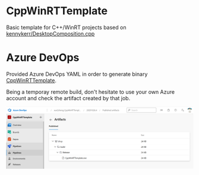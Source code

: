 # CppWinRTTemplate
Basic template for C++/WinRT projects based on [kennykerr/DesktopComposition.cpp](https://gist.github.com/kennykerr/62923cdacaba28fedc4f3dab6e0c12ec)

# Azure DevOps
Provided Azure DevOps YAML in order to generate binary [CppWinRTTemplate](https://andressevillanovallejo.visualstudio.com/CppWinRTTemplate/_build/results?buildId=8&view=artifacts&type=publishedArtifacts).

Being a temporay remote build, don't hesitate to use your own Azure account and check the artifact created by that job.

![Azure Drop](Azure_Drop.png)

